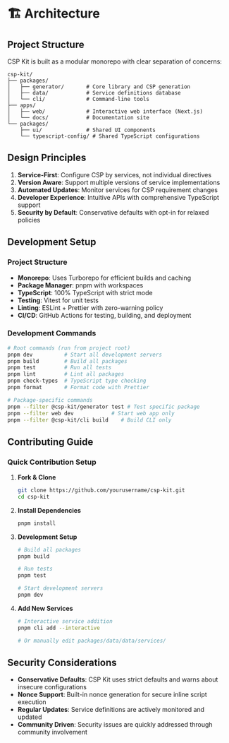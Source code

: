 # 🏗️ Architecture

## Project Structure

CSP Kit is built as a modular monorepo with clear separation of concerns:

```
csp-kit/
├── packages/
│   ├── generator/       # Core library and CSP generation
│   ├── data/            # Service definitions database
│   └── cli/             # Command-line tools
├── apps/
│   ├── web/             # Interactive web interface (Next.js)
│   └── docs/            # Documentation site
└── packages/
    ├── ui/              # Shared UI components
    └── typescript-config/ # Shared TypeScript configurations
```

## Design Principles

1. **Service-First**: Configure CSP by services, not individual directives
2. **Version Aware**: Support multiple versions of service implementations
3. **Automated Updates**: Monitor services for CSP requirement changes
4. **Developer Experience**: Intuitive APIs with comprehensive TypeScript support
5. **Security by Default**: Conservative defaults with opt-in for relaxed policies

## Development Setup

### Project Structure

- **Monorepo**: Uses Turborepo for efficient builds and caching
- **Package Manager**: pnpm with workspaces
- **TypeScript**: 100% TypeScript with strict mode
- **Testing**: Vitest for unit tests
- **Linting**: ESLint + Prettier with zero-warning policy
- **CI/CD**: GitHub Actions for testing, building, and deployment

### Development Commands

```bash
# Root commands (run from project root)
pnpm dev          # Start all development servers
pnpm build        # Build all packages
pnpm test         # Run all tests
pnpm lint         # Lint all packages
pnpm check-types  # TypeScript type checking
pnpm format       # Format code with Prettier

# Package-specific commands
pnpm --filter @csp-kit/generator test # Test specific package
pnpm --filter web dev            # Start web app only
pnpm --filter @csp-kit/cli build    # Build CLI only
```

## Contributing Guide

### Quick Contribution Setup

1. **Fork & Clone**

   ```bash
   git clone https://github.com/yourusername/csp-kit.git
   cd csp-kit
   ```

2. **Install Dependencies**

   ```bash
   pnpm install
   ```

3. **Development Setup**

   ```bash
   # Build all packages
   pnpm build

   # Run tests
   pnpm test

   # Start development servers
   pnpm dev
   ```

4. **Add New Services**

   ```bash
   # Interactive service addition
   pnpm cli add --interactive

   # Or manually edit packages/data/data/services/
   ```

## Security Considerations

- **Conservative Defaults**: CSP Kit uses strict defaults and warns about insecure configurations
- **Nonce Support**: Built-in nonce generation for secure inline script execution
- **Regular Updates**: Service definitions are actively monitored and updated
- **Community Driven**: Security issues are quickly addressed through community involvement

